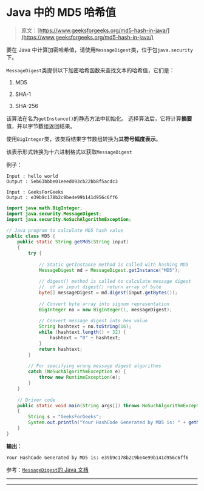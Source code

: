 # Java 中的 MD5 哈希值

> 原文：[https://www.geeksforgeeks.org/md5-hash-in-java/](https://www.geeksforgeeks.org/md5-hash-in-java/)

要在 Java 中计算加密哈希值，请使用`MessageDigest`类，位于包`java.security`下。

`MessageDigest`类提供以下加密哈希函数来查找文本的哈希值，它们是：

1.  MD5

2.  SHA-1

3.  SHA-256

该算法在名为`getInstance()`的静态方法中初始化。 选择算法后，它将计算**摘要**值，并以字节数组返回结果。

使用`BigInteger`类，该类将结果字节数组转换为其**符号幅度表示**。

该表示形式转换为十六进制格式以获取`MessageDigest`

例子：

```
Input : hello world
Output : 5eb63bbbe01eeed093cb22bb8f5acdc3

Input : GeeksForGeeks
Output : e39b9c178b2c9be4e99b141d956c6ff6

```

```java
import java.math.BigInteger; 
import java.security.MessageDigest; 
import java.security.NoSuchAlgorithmException; 
  
// Java program to calculate MD5 hash value 
public class MD5 { 
    public static String getMd5(String input) 
    { 
        try { 
  
            // Static getInstance method is called with hashing MD5 
            MessageDigest md = MessageDigest.getInstance("MD5"); 
  
            // digest() method is called to calculate message digest 
            //  of an input digest() return array of byte 
            byte[] messageDigest = md.digest(input.getBytes()); 
  
            // Convert byte array into signum representation 
            BigInteger no = new BigInteger(1, messageDigest); 
  
            // Convert message digest into hex value 
            String hashtext = no.toString(16); 
            while (hashtext.length() < 32) { 
                hashtext = "0" + hashtext; 
            } 
            return hashtext; 
        }  
  
        // For specifying wrong message digest algorithms 
        catch (NoSuchAlgorithmException e) { 
            throw new RuntimeException(e); 
        } 
    } 
  
    // Driver code 
    public static void main(String args[]) throws NoSuchAlgorithmException 
    { 
        String s = "GeeksForGeeks"; 
        System.out.println("Your HashCode Generated by MD5 is: " + getMd5(s)); 
    } 
} 
```

**输出**：

```
Your HashCode Generated by MD5 is: e39b9c178b2c9be4e99b141d956c6ff6
```

参考：[`MessageDigest`的 Java 文档](https://docs.oracle.com/javase/7/docs/api/java/security/MessageDigest.html)



* * *

* * *



